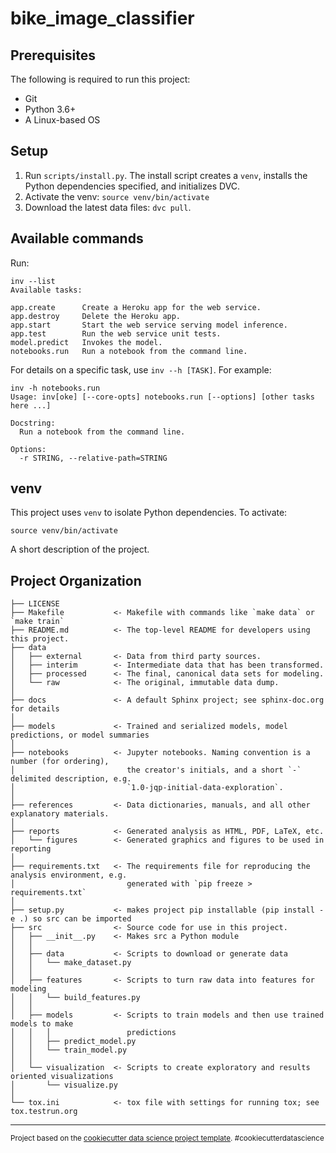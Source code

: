 # bike_image_classifier

## Prerequisites

The following is required to run this project:

* Git
* Python 3.6+
* A Linux-based OS

## Setup

1. Run `scripts/install.py`. The install script creates a `venv`, installs the Python dependencies specified, and initializes DVC.
2. Activate the venv: `source venv/bin/activate`
3. Download the latest data files: `dvc pull`.

## Available commands

Run:

```
inv --list
Available tasks:

app.create      Create a Heroku app for the web service.
app.destroy     Delete the Heroku app.
app.start       Start the web service serving model inference.
app.test        Run the web service unit tests.
model.predict   Invokes the model.
notebooks.run   Run a notebook from the command line.
```

For details on a specific task, use `inv --h [TASK]`. For example:

```
inv -h notebooks.run
Usage: inv[oke] [--core-opts] notebooks.run [--options] [other tasks here ...]

Docstring:
  Run a notebook from the command line.

Options:
  -r STRING, --relative-path=STRING
```

## venv

This project uses `venv` to isolate Python dependencies. To activate:

    source venv/bin/activate



A short description of the project.

Project Organization
------------

    ├── LICENSE
    ├── Makefile           <- Makefile with commands like `make data` or `make train`
    ├── README.md          <- The top-level README for developers using this project.
    ├── data
    │   ├── external       <- Data from third party sources.
    │   ├── interim        <- Intermediate data that has been transformed.
    │   ├── processed      <- The final, canonical data sets for modeling.
    │   └── raw            <- The original, immutable data dump.
    │
    ├── docs               <- A default Sphinx project; see sphinx-doc.org for details
    │
    ├── models             <- Trained and serialized models, model predictions, or model summaries
    │
    ├── notebooks          <- Jupyter notebooks. Naming convention is a number (for ordering),
    │                         the creator's initials, and a short `-` delimited description, e.g.
    │                         `1.0-jqp-initial-data-exploration`.
    │
    ├── references         <- Data dictionaries, manuals, and all other explanatory materials.
    │
    ├── reports            <- Generated analysis as HTML, PDF, LaTeX, etc.
    │   └── figures        <- Generated graphics and figures to be used in reporting
    │
    ├── requirements.txt   <- The requirements file for reproducing the analysis environment, e.g.
    │                         generated with `pip freeze > requirements.txt`
    │
    ├── setup.py           <- makes project pip installable (pip install -e .) so src can be imported
    ├── src                <- Source code for use in this project.
    │   ├── __init__.py    <- Makes src a Python module
    │   │
    │   ├── data           <- Scripts to download or generate data
    │   │   └── make_dataset.py
    │   │
    │   ├── features       <- Scripts to turn raw data into features for modeling
    │   │   └── build_features.py
    │   │
    │   ├── models         <- Scripts to train models and then use trained models to make
    │   │   │                 predictions
    │   │   ├── predict_model.py
    │   │   └── train_model.py
    │   │
    │   └── visualization  <- Scripts to create exploratory and results oriented visualizations
    │       └── visualize.py
    │
    └── tox.ini            <- tox file with settings for running tox; see tox.testrun.org


--------

<p><small>Project based on the <a target="_blank" href="https://drivendata.github.io/cookiecutter-data-science/">cookiecutter data science project template</a>. #cookiecutterdatascience</small></p>
